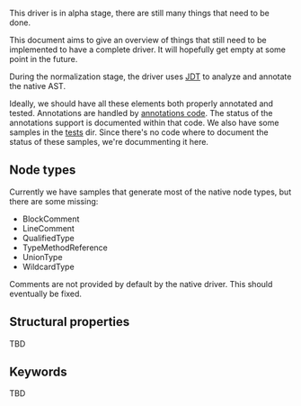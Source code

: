 This driver is in alpha stage,
there are still many things that need to be done.

This document aims to give an overview of things
that still need to be implemented to have a complete driver.
It will hopefully get empty at some point in the future.

During the normalization stage,
the driver uses [JDT](driver/normalizer/jdt/jdt.go)
to analyze and annotate the native AST.

Ideally, we should have all these elements both properly annotated and tested.
Annotations are handled by [annotations code](driver/normalizer/annotation.go).
The status of the annotations support is documented within that code.
We also have some samples in the [tests](tests) dir.
Since there's no code where to document the status of these samples,
we're docummenting it here.

## Node types

Currently we have samples that generate most of the native node types,
but there are some missing:

* BlockComment
* LineComment
* QualifiedType
* TypeMethodReference
* UnionType
* WildcardType

Comments are not provided by default by the native driver. This should eventually be fixed.

## Structural properties

TBD

## Keywords

TBD
